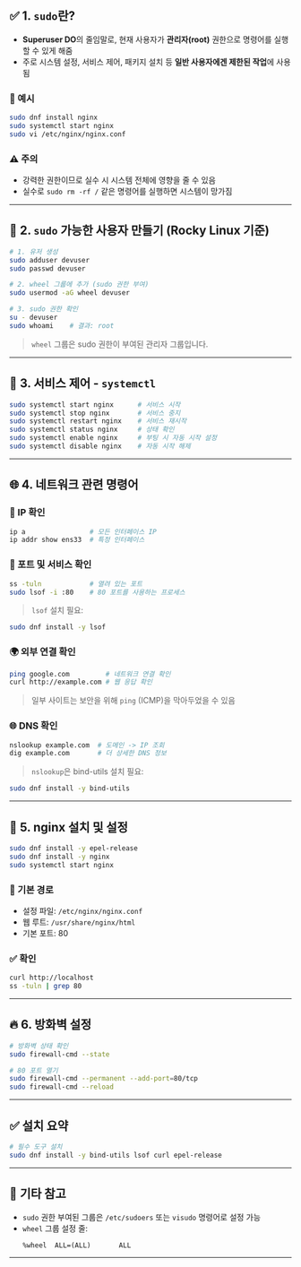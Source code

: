 ## ✅ 1. `sudo`란?

- **Superuser DO**의 줄임말로, 현재 사용자가 **관리자(root)** 권한으로 명령어를 실행할 수 있게 해줌
- 주로 시스템 설정, 서비스 제어, 패키지 설치 등 **일반 사용자에겐 제한된 작업**에 사용됨

### 📌 예시

```bash
sudo dnf install nginx
sudo systemctl start nginx
sudo vi /etc/nginx/nginx.conf
```

### ⚠️ 주의

- 강력한 권한이므로 실수 시 시스템 전체에 영향을 줄 수 있음
- 실수로 `sudo rm -rf /` 같은 명령어를 실행하면 시스템이 망가짐

---

## 👤 2. `sudo` 가능한 사용자 만들기 (Rocky Linux 기준)

```bash
# 1. 유저 생성
sudo adduser devuser
sudo passwd devuser

# 2. wheel 그룹에 추가 (sudo 권한 부여)
sudo usermod -aG wheel devuser

# 3. sudo 권한 확인
su - devuser
sudo whoami    # 결과: root
```

> `wheel` 그룹은 sudo 권한이 부여된 관리자 그룹입니다.

---

## 🔧 3. 서비스 제어 - `systemctl`

```bash
sudo systemctl start nginx      # 서비스 시작
sudo systemctl stop nginx       # 서비스 중지
sudo systemctl restart nginx    # 서비스 재시작
sudo systemctl status nginx     # 상태 확인
sudo systemctl enable nginx     # 부팅 시 자동 시작 설정
sudo systemctl disable nginx    # 자동 시작 해제
```

---

## 🌐 4. 네트워크 관련 명령어

### 📍 IP 확인

```bash
ip a                # 모든 인터페이스 IP
ip addr show ens33  # 특정 인터페이스
```

### 🔌 포트 및 서비스 확인

```bash
ss -tuln            # 열려 있는 포트
sudo lsof -i :80    # 80 포트를 사용하는 프로세스
```

> `lsof` 설치 필요:

```bash
sudo dnf install -y lsof
```

### 🌍 외부 연결 확인

```bash
ping google.com         # 네트워크 연결 확인
curl http://example.com # 웹 응답 확인
```

> 일부 사이트는 보안을 위해 `ping` (ICMP)을 막아두었을 수 있음

### 🌐 DNS 확인

```bash
nslookup example.com  # 도메인 -> IP 조회
dig example.com       # 더 상세한 DNS 정보
```

> `nslookup`은 bind-utils 설치 필요:

```bash
sudo dnf install -y bind-utils
```

---

## 🧰 5. nginx 설치 및 설정

```bash
sudo dnf install -y epel-release
sudo dnf install -y nginx
sudo systemctl start nginx
```

### 📂 기본 경로

- 설정 파일: `/etc/nginx/nginx.conf`
- 웹 루트: `/usr/share/nginx/html`
- 기본 포트: 80

### ✅ 확인

```bash
curl http://localhost
ss -tuln | grep 80
```

---

## 🔥 6. 방화벽 설정

```bash
# 방화벽 상태 확인
sudo firewall-cmd --state

# 80 포트 열기
sudo firewall-cmd --permanent --add-port=80/tcp
sudo firewall-cmd --reload
```

---

## ✅ 설치 요약

```bash
# 필수 도구 설치
sudo dnf install -y bind-utils lsof curl epel-release
```

---

## 📌 기타 참고

- `sudo` 권한 부여된 그룹은 `/etc/sudoers` 또는 `visudo` 명령어로 설정 가능
- `wheel` 그룹 설정 줄:
  ```
  %wheel  ALL=(ALL)       ALL
  ```

---

